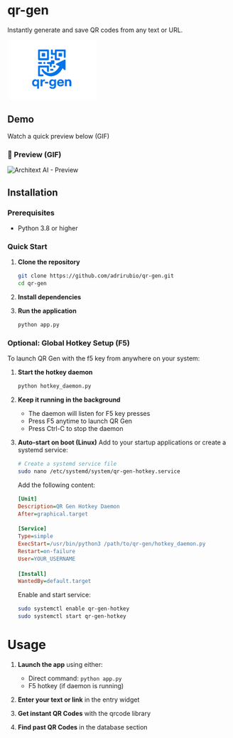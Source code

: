 # qr-gen
Instantly generate and save QR codes from any text or URL.

<p align="left">
  <img src="qr-gen-logo.png"
       alt="qr-gen-logo"
       width="200">
</p>

## Demo

Watch a quick preview below (GIF)

### 🔹 Preview (GIF)
![Architext AI - Preview](https://github.com/adrirubio/demo-files/raw/main/demo-qr-gen.gif)

## Installation

### Prerequisites
- Python 3.8 or higher

### Quick Start

1. **Clone the repository**
   ```bash
   git clone https://github.com/adrirubio/qr-gen.git
   cd qr-gen
   ```

2. **Install dependencies**

3. **Run the application**
   ```bash
   python app.py
   ```

### Optional: Global Hotkey Setup (F5)

To launch QR Gen with the f5 key from anywhere on your system:

1. **Start the hotkey daemon**
   ```bash
   python hotkey_daemon.py
   ```

2. **Keep it running in the background**
   - The daemon will listen for F5 key presses
   - Press F5 anytime to launch QR Gen
   - Press Ctrl-C to stop the daemon

3. **Auto-start on boot (Linux)**
    Add to your startup applications or create a systemd service:
    ```bash
    # Create a systemd service file
    sudo nano /etc/systemd/system/qr-gen-hotkey.service
    ```

    Add the following content:
    ```ini
    [Unit]
    Description=QR Gen Hotkey Daemon
    After=graphical.target

    [Service]
    Type=simple
    ExecStart=/usr/bin/python3 /path/to/qr-gen/hotkey_daemon.py
    Restart=on-failure
    User=YOUR_USERNAME

    [Install]
    WantedBy=default.target
    ```

    Enable and start service:
    ```bash
    sudo systemctl enable qr-gen-hotkey
    sudo systemctl start qr-gen-hotkey
    ```

# Usage

1. **Launch the app** using either:
   - Direct command: `python app.py`
   - F5 hotkey (if daemon is running)

2. **Enter your text or link** in the entry widget

3. **Get instant QR Codes** with the qrcode library

4. **Find past QR Codes** in the database section
